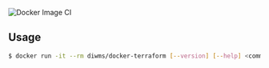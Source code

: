 ![Docker Image CI](https://github.com/diwms/docker-terraform/workflows/Docker%20Image%20CI/badge.svg)

## Usage

```sh
$ docker run -it --rm diwms/docker-terraform [--version] [--help] <command> [<args>]
```
